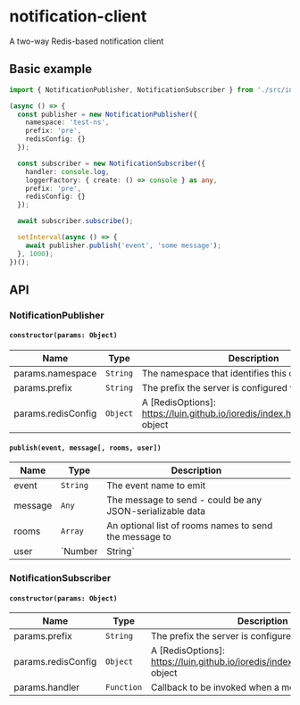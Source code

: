 # notification-client
A two-way Redis-based notification client

## Basic example

```ts
import { NotificationPublisher, NotificationSubscriber } from './src/index';

(async () => {
  const publisher = new NotificationPublisher({
    namespace: 'test-ns',
    prefix: 'pre',
    redisConfig: {}
  });

  const subscriber = new NotificationSubscriber({
    handler: console.log,
    loggerFactory: { create: () => console } as any,
    prefix: 'pre',
    redisConfig: {}
  });

  await subscriber.subscribe();

  setInterval(async () => {
    await publisher.publish('event', 'some message');
  }, 1000);
})();

```

## API

### NotificationPublisher

#### `constructor(params: Object)`

Name                | Type            | Description
--------------------|-----------------|------------
params.namespace    | `String`        | The namespace that identifies this client
params.prefix       | `String`        | The prefix the server is configured with
params.redisConfig  | `Object`        | A [RedisOptions]: https://luin.github.io/ioredis/index.html#RedisOptions object

#### `publish(event, message[, rooms, user])`

Name    | Type            | Description
--------|-----------------|------------
event   | `String`        | The event name to emit
message | `Any`           | The message to send - could be any JSON-serializable data
rooms   | `Array`         | An optional list of rooms names to send the message to
user    | `Number|String` | An optional user or handle ID to send the message to

### NotificationSubscriber

#### `constructor(params: Object)`

Name                | Type            | Description
--------------------|-----------------|------------
params.prefix       | `String`        | The prefix the server is configured with
params.redisConfig  | `Object`        | A [RedisOptions]: https://luin.github.io/ioredis/index.html#RedisOptions object
params.handler      | `Function`      | Callback to be invoked when a message is received

